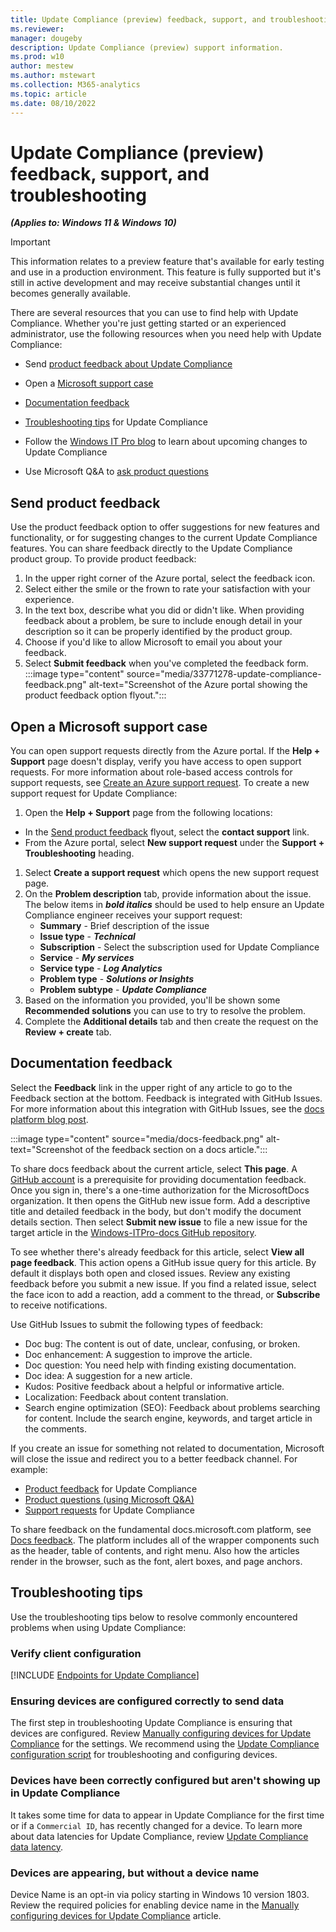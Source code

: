```yaml
---
title: Update Compliance (preview) feedback, support, and troubleshooting
ms.reviewer: 
manager: dougeby
description: Update Compliance (preview) support information.
ms.prod: w10
author: mestew
ms.author: mstewart
ms.collection: M365-analytics
ms.topic: article
ms.date: 08/10/2022
---
```


# Update Compliance (preview) feedback, support, and troubleshooting

<!-- MAX6325272, OS33771278 -->
***(Applies to: Windows 11 & Windows 10)***

> [!IMPORTANT]
> This information relates to a preview feature that's available for early testing and use in a production environment. This feature is fully supported but it's still in active development and may receive substantial changes until it becomes generally available.

There are several resources that you can use to find help with Update Compliance. Whether you're just getting started or an experienced administrator, use the following resources when you need help with Update Compliance:

- Send [product feedback about Update Compliance](#give-product-feedback)
- Open a [Microsoft support case](#open-a-microsoft-support-case)

- [Documentation feedback](#documentation-feedback)
- [Troubleshooting tips](#troubleshooting) for Update Compliance
- Follow the [Windows IT Pro blog](https://techcommunity.microsoft.com/t5/windows-it-pro-blog/bg-p/Windows10Blog) to learn about upcoming changes to Update Compliance
- Use Microsoft Q&A to [ask product questions](/answers/products/)

## Send product feedback

Use the product feedback option to offer suggestions for new features and functionality, or for suggesting changes to the current Update Compliance features. You can share feedback directly to the Update Compliance product group. To provide product feedback:

1. In the upper right corner of the Azure portal, select the feedback icon.
1. Select either the smile or the frown to rate your satisfaction with your experience.
1. In the text box, describe what you did or didn't like. When providing feedback about a problem, be sure to include enough detail in your description so it can be properly identified by the product group.
1. Choose if you'd like to allow Microsoft to email you about your feedback.
1. Select **Submit feedback** when you've completed the feedback form.
:::image type="content" source="media/33771278-update-compliance-feedback.png" alt-text="Screenshot of the Azure portal showing the product feedback option flyout.":::

## Open a Microsoft support case

You can open support requests directly from the Azure portal. If  the **Help + Support** page doesn't display, verify you have access to open support requests. For more information about role-based access controls for support requests, see [Create an Azure support request](/azure/azure-portal/supportability/how-to-create-azure-support-request). To create a new support request for Update Compliance:

1. Open the **Help + Support** page from the following locations: 
  - In the [Send product feedback](#send-product-feedback) flyout, select the **contact support** link.
  - From the Azure portal, select **New support request** under the **Support + Troubleshooting** heading.
1. Select **Create a support request** which opens the new support request page. 
1. On the **Problem description** tab, provide information about the issue. The below items in ***bold italics*** should be used to help ensure an Update Compliance engineer receives your support request: 
   - **Summary** - Brief description of the issue
   - **Issue type** - ***Technical***
   - **Subscription** - Select the subscription used for Update Compliance
   - **Service** - ***My services***
   - **Service type** - ***Log Analytics***
   - **Problem type** - ***Solutions or Insights***
   - **Problem subtype** - ***Update Compliance***
1. Based on the information you provided, you'll be shown some **Recommended solutions** you can use to try to resolve the problem.
1. Complete the **Additional details** tab and then create the request on the **Review + create** tab.

## Documentation feedback

Select the **Feedback** link in the upper right of any article to go to the Feedback section at the bottom. Feedback is integrated with GitHub Issues. For more information about this integration with GitHub Issues, see the [docs platform blog post](/teamblog/a-new-feedback-system-is-coming-to-docs).

:::image type="content" source="media/docs-feedback.png" alt-text="Screenshot of the feedback section on a docs article.":::

To share docs feedback about the current article, select **This page**. A [GitHub account](https://github.com/join) is a prerequisite for providing documentation feedback. Once you sign in, there's a one-time authorization for the MicrosoftDocs organization. It then opens the GitHub new issue form. Add a descriptive title and detailed feedback in the body, but don't modify the document details section. Then select **Submit new issue** to file a new issue for the target article in the [Windows-ITPro-docs GitHub repository](https://github.com/MicrosoftDocs/windows-itpro-docs/issues).

To see whether there's already feedback for this article, select **View all page feedback**. This action opens a GitHub issue query for this article. By default it displays both open and closed issues. Review any existing feedback before you submit a new issue. If you find a related issue, select the face icon to add a reaction, add a comment to the thread, or **Subscribe** to receive notifications.

Use GitHub Issues to submit the following types of feedback:

- Doc bug: The content is out of date, unclear, confusing, or broken.
- Doc enhancement: A suggestion to improve the article.
- Doc question: You need help with finding existing documentation.
- Doc idea: A suggestion for a new article.
- Kudos: Positive feedback about a helpful or informative article.
- Localization: Feedback about content translation.
- Search engine optimization (SEO): Feedback about problems searching for content. Include the search engine, keywords, and target article in the comments.

If you create an issue for something not related to documentation, Microsoft will close the issue and redirect you to a better feedback channel. For example:

- [Product feedback](#give-product-feedback) for Update Compliance
- [Product questions (using Microsoft Q&A)](/answers/products/)
- [Support requests](#open-a-microsoft-support-case) for Update Compliance

To share feedback on the fundamental docs.microsoft.com platform, see [Docs feedback](https://aka.ms/sitefeedback). The platform includes all of the wrapper components such as the header, table of contents, and right menu. Also how the articles render in the browser, such as the font, alert boxes, and page anchors.

## Troubleshooting tips

Use the troubleshooting tips below to resolve commonly encountered problems when using Update Compliance:

### Verify client configuration

<!--Using include for verifying device configuration-->
[!INCLUDE [Endpoints for Update Compliance](./includes/update-compliance-verify-device-configuration.md)]

### Ensuring devices are configured correctly to send data

The first step in troubleshooting Update Compliance is ensuring that devices are configured. Review [Manually configuring devices for Update Compliance](update-compliance-v2-configuration-manual.md) for the settings. We recommend using the [Update Compliance configuration script](update-compliance-v2-configuration-script.md) for troubleshooting and configuring devices.

### Devices have been correctly configured but aren't showing up in Update Compliance

It takes some time for data to appear in Update Compliance for the first time or if a `Commercial ID`, has recently changed for a device. To learn more about data latencies for Update Compliance, review [Update Compliance data latency](update-compliance-v2-use.md#update-compliance-data-latency).

### Devices are appearing, but without a device name

Device Name is  an opt-in via policy starting in Windows 10 version 1803. Review the required policies for enabling device name in the [Manually configuring devices for Update Compliance](update-compliance-v2-configuration-manual.md) article.
